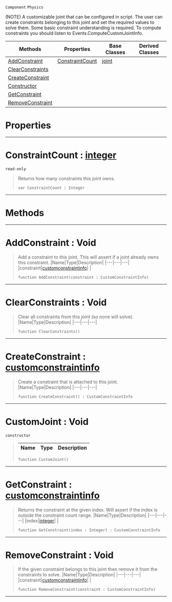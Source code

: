  `Component` `Physics`



(NOTE) A customizable joint that can be configured in script. The user can create constraints belonging to this joint and set the required values to solve them. Some basic constraint understanding is required. To compute constraints you should listen to Events.ComputeCustomJointInfo.

|Methods|Properties|Base Classes|Derived Classes|
|---|---|---|---|
|[ AddConstraint](https://github.com/ZilchEngine/ZilchDocs/blob/master/code_reference/class_reference/customjoint.markdown#addconstraint-void)|[ ConstraintCount](https://github.com/ZilchEngine/ZilchDocs/blob/master/code_reference/class_reference/customjoint.markdown#constraintcount-zilch-eng)|[joint](https://github.com/ZilchEngine/ZilchDocs/blob/master/code_reference/class_reference/joint.markdown)| |
|[ ClearConstraints](https://github.com/ZilchEngine/ZilchDocs/blob/master/code_reference/class_reference/customjoint.markdown#clearconstraints-void)| | | |
|[ CreateConstraint](https://github.com/ZilchEngine/ZilchDocs/blob/master/code_reference/class_reference/customjoint.markdown#createconstraint-zilch-en)| | | |
|[ Constructor](https://github.com/ZilchEngine/ZilchDocs/blob/master/code_reference/class_reference/customjoint.markdown#customjoint-void)| | | |
|[ GetConstraint](https://github.com/ZilchEngine/ZilchDocs/blob/master/code_reference/class_reference/customjoint.markdown#getconstraint-zilch-engin)| | | |
|[ RemoveConstraint](https://github.com/ZilchEngine/ZilchDocs/blob/master/code_reference/class_reference/customjoint.markdown#removeconstraint-void)| | | |


 #  Properties


---  
 #  ConstraintCount : [integer](https://github.com/ZilchEngine/ZilchDocs/blob/master/code_reference/nada_base_types/integer.markdown)

 `read-only`

> Returns how many constraints this joint owns.
> ``` lang=cpp, name=Nada
> var ConstraintCount : Integer


---  
 #  Methods


---  
 #  AddConstraint : Void

> Add a constraint to this joint. This will assert if a joint already owns this constraint.
> |Name|Type|Description|
> |---|---|---|
> |constraint|[customconstraintinfo](https://github.com/ZilchEngine/ZilchDocs/blob/master/code_reference/class_reference/customconstraintinfo.markdown)| |
> ``` lang=cpp, name=Nada
> function AddConstraint(constraint : CustomConstraintInfo)
> ``` 


---  
 #  ClearConstraints : Void

> Clear all constraints from this joint (so none will solve).
> |Name|Type|Description|
> |---|---|---|
> ``` lang=cpp, name=Nada
> function ClearConstraints()
> ``` 


---  
 #  CreateConstraint : [customconstraintinfo](https://github.com/ZilchEngine/ZilchDocs/blob/master/code_reference/class_reference/customconstraintinfo.markdown)

> Create a constraint that is attached to this joint.
> |Name|Type|Description|
> |---|---|---|
> ``` lang=cpp, name=Nada
> function CreateConstraint() : CustomConstraintInfo
> ``` 


---  
 #  CustomJoint : Void

 `constructor`

> 
> |Name|Type|Description|
> |---|---|---|
> ``` lang=cpp, name=Nada
> function CustomJoint()
> ``` 


---  
 #  GetConstraint : [customconstraintinfo](https://github.com/ZilchEngine/ZilchDocs/blob/master/code_reference/class_reference/customconstraintinfo.markdown)

> Returns the constraint at the given index. Will assert if the index is outside the constraint count range.
> |Name|Type|Description|
> |---|---|---|
> |index|[integer](https://github.com/ZilchEngine/ZilchDocs/blob/master/code_reference/nada_base_types/integer.markdown)| |
> ``` lang=cpp, name=Nada
> function GetConstraint(index : Integer) : CustomConstraintInfo
> ``` 


---  
 #  RemoveConstraint : Void

> If the given constraint belongs to this joint then remove it from the constraints to solve.
> |Name|Type|Description|
> |---|---|---|
> |constraint|[customconstraintinfo](https://github.com/ZilchEngine/ZilchDocs/blob/master/code_reference/class_reference/customconstraintinfo.markdown)| |
> ``` lang=cpp, name=Nada
> function RemoveConstraint(constraint : CustomConstraintInfo)
> ``` 


---  
 

 